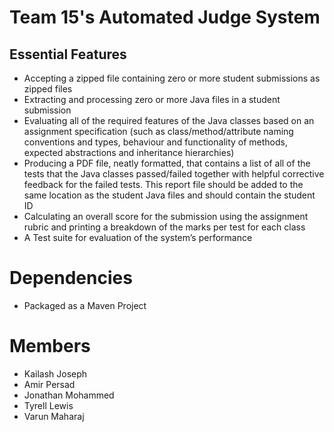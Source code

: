 # Team 15's Automated Judge System

## Essential Features
* Accepting a zipped file containing zero or more student submissions as zipped files
* Extracting and processing zero or more Java files in a student submission
* Evaluating all of the required features of the Java classes based on an assignment specification (such as class/method/attribute naming conventions and types, behaviour and functionality of methods, expected abstractions and inheritance hierarchies)
* Producing a PDF file, neatly formatted, that contains a list of all of the tests that the Java classes passed/failed together with helpful corrective feedback for the failed tests. This report file should be added to the same location as the student Java files and should contain the student ID
* Calculating an overall score for the submission using the assignment rubric and printing a breakdown of the marks per test for each class
* A Test suite for evaluation of the system’s performance

# Dependencies
* Packaged as a Maven Project

# Members
* Kailash Joseph
* Amir Persad
* Jonathan Mohammed
* Tyrell Lewis
* Varun Maharaj
